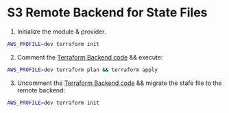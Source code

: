 # S3 Remote Backend for State Files

1. Initialize the module & provider.
```bash
AWS_PROFILE=dev terraform init
```

2. Comment the [Terraform Backend code](https://github.com/nmema/terraform-baby-live/blob/main/stage/s3_state_backend/main.tf?plain=1#L10-L18) && execute:
```bash
AWS_PROFILE=dev terraform plan && terraform apply
```

3. Uncomment the [Terraform Backend code](https://github.com/nmema/terraform-baby-live/blob/main/stage/s3_state_backend/main.tf?plain=1#L10-L18)  && migrate the stafe file to the remote backend:
```bash
AWS_PROFILE=dev terraform init
```
